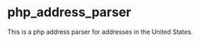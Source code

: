 php_address_parser
==================

This is a php address parser for addresses in the United States.
